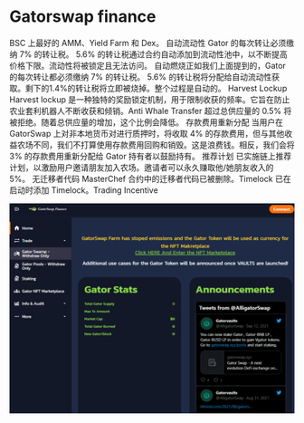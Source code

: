 # Gatorswap finance

BSC 上最好的 AMM、Yield Farm 和 Dex。
自动流动性 Gator 的每次转让必须缴纳 7% 的转让税。 5.6% 的转让税通过合约自动添加到流动性池中，以不断提高价格下限。流动性将被锁定且无法访问。
自动燃烧正如我们上面提到的，Gator 的每次转让都必须缴纳 7% 的转让税。 5.6% 的转让税将分配给自动流动性获取。剩下的1.4%的转让税将立即被烧掉。整个过程是自动的。
Harvest Lockup Harvest lockup 是一种独特的奖励锁定机制，用于限制收获的频率。它旨在防止农业套利机器人不断收获和倾销。Anti Whale Transfer 超过总供应量的 0.5% 将被拒绝。随着总供应量的增加，这个比例会降低。
存款费用重新分配 当用户在 GatorSwap 上对非本地货币对进行质押时，将收取 4% 的存款费用，但与其他收益农场不同，我们不打算使用存款费用回购和销毁。这是浪费钱。相反，我们会将 3% 的存款费用重新分配给 Gator 持有者以鼓励持有。
推荐计划 已实施链上推荐计划，以激励用户邀请朋友加入农场。邀请者可以永久赚取他/她朋友收入的 5%。
无迁移者代码 MasterChef 合约中的迁移者代码已被删除。Timelock 已在启动时添加 Timelock。Trading Incentive

![1](1.png)
